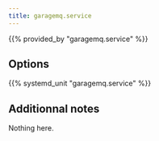 ```yaml
---
title: garagemq.service
---
```


{{% provided_by "garagemq.service" %}}

## Options

{{% systemd_unit "garagemq.service" %}}

## Additionnal notes

Nothing here.